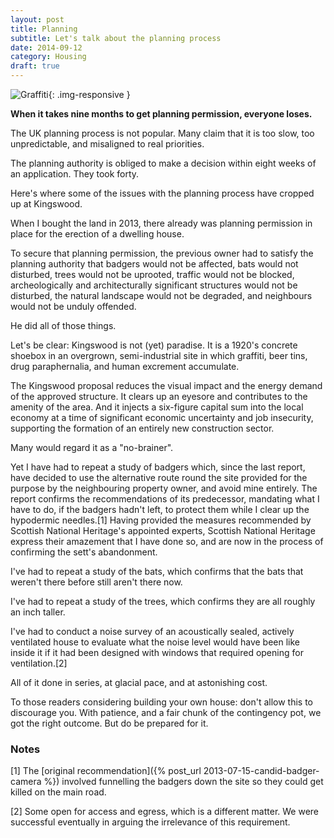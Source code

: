 ```yaml
---
layout: post
title: Planning
subtitle: Let's talk about the planning process
date: 2014-09-12
category: Housing
draft: true
---
```


![Graffiti](/assets/graffiti.jpg){: .img-responsive }

**When it takes nine months to get planning permission, everyone loses.**

The UK planning process is not popular. Many claim that it is too slow, too unpredictable, and misaligned to real priorities.

The planning authority is obliged to make a decision within eight weeks of an application. They took forty.

Here's where some of the issues with the planning process have cropped up at Kingswood.

When I bought the land in 2013, there already was planning permission in place for the erection of a dwelling house.

To secure that planning permission, the previous owner had to satisfy the planning authority that badgers would not be affected, bats would not disturbed, trees would not be uprooted, traffic would not be blocked, archeologically and architecturally significant structures would not be disturbed, the natural landscape would not be degraded, and neighbours would not be unduly offended.

He did all of those things.

Let's be clear: Kingswood is not (yet) paradise. It is a 1920's concrete shoebox in an overgrown, semi-industrial site in which graffiti, beer tins, drug paraphernalia, and human excrement  accumulate.

The Kingswood proposal reduces the visual impact and the energy demand of the approved structure. It clears up an eyesore and contributes to the amenity of the area. And it injects a six-figure capital sum into the local economy at a time of significant economic uncertainty and job insecurity, supporting the formation of an entirely new construction sector.

Many would regard it as a "no-brainer".

Yet I have had to repeat a study of badgers which, since the last report, have decided to use the alternative route round the site provided for the purpose by the neighbouring property owner, and avoid mine entirely. The report confirms the recommendations of its predecessor, mandating what I have to do, if the badgers hadn't left, to protect them while I clear up the hypodermic needles.[1] Having provided the measures recommended by Scottish National Heritage's appointed experts, Scottish National Heritage express their amazement that I have done so, and are now in the process of confirming the sett's abandonment.

I've had to repeat a study of the bats, which confirms that the bats that weren't there before still aren't there now.

I've had to repeat a study of the trees, which confirms they are all roughly an inch taller.

I've had to conduct a noise survey of an acoustically sealed, actively ventilated house to evaluate what the noise level would have been like inside it if it had been designed with  windows that required opening for ventilation.[2]

All of it done in series, at glacial pace, and at astonishing cost.

To those readers considering building your own house: don't allow this to discourage you. With patience, and a fair chunk of the contingency pot, we got the right outcome. But do be prepared for it.

### Notes
[1] The [original recommendation]({% post_url 2013-07-15-candid-badger-camera %}) involved funnelling the badgers down the site so they could get killed on the main road.

[2] Some open for access and egress, which is a different matter. We were successful eventually in arguing the irrelevance of this requirement.

